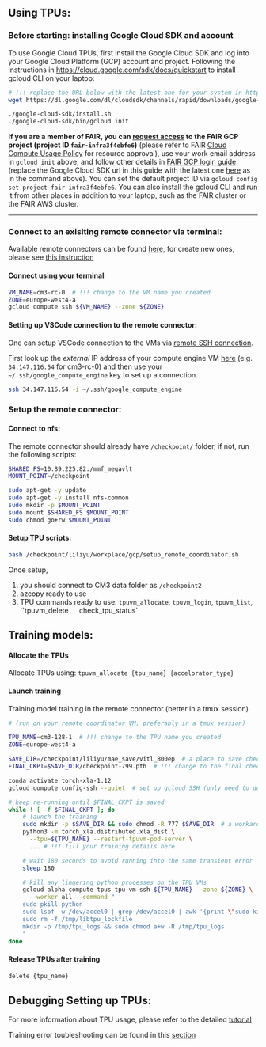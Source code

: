 ## Using TPUs:

### Before starting: installing Google Cloud SDK and account

To use Google Cloud TPUs, first install the Google Cloud SDK and log into your Google Cloud Platform (GCP) account and project. Following the instructions in https://cloud.google.com/sdk/docs/quickstart to install gcloud CLI on your laptop:

```bash
# !!! replace the URL below with the latest one for your system in https://cloud.google.com/sdk/docs/install-sdk
wget https://dl.google.com/dl/cloudsdk/channels/rapid/downloads/google-cloud-sdk-377.0.0-darwin-x86_64.tar.gz | tar -xz

./google-cloud-sdk/install.sh
./google-cloud-sdk/bin/gcloud init
```

**If you are a member of FAIR, you can [request access](https://fburl.com/wiki/1vtzt0o3) to the FAIR GCP project (project ID `fair-infra3f4ebfe6`)** (please refer to FAIR [Cloud Compute Usage Policy](https://fb.workplace.com/groups/FAIRinternal/permalink/9502789883102875/) for resource approval), use your work email address in `gcloud init` above, and follow other details in [FAIR GCP login guide](https://fburl.com/wiki/7kswgk2a) (replace the Google Cloud SDK url in this guide with the latest one [here](https://cloud.google.com/sdk/docs/quickstart#installing_the_latest_version) as in the command above). You can set the default project ID via `gcloud config set project fair-infra3f4ebfe6`. You can also install the gcloud CLI and run it from other places in addition to your laptop, such as the FAIR cluster or the FAIR AWS cluster.

---
### Connect to an exisiting remote connector via terminal: 
Available remote connectors can be found [here](https://console.cloud.google.com/compute/instances), for create new ones, please see [this instruction](https://github.com/fairinternal/fair_gcp_tpu_docs/blob/main/README.md#using-a-remote-coordinator-vm-to-guard-against-maintenance-events)

#### Connect using your terminal
```bash
VM_NAME=cm3-rc-0  # !!! change to the VM name you created
ZONE=europe-west4-a
gcloud compute ssh ${VM_NAME} --zone ${ZONE}
```
#### Setting up VSCode connection to the remote connector: 

One can setup VSCode connection to the VMs via [remote SSH connection](https://code.visualstudio.com/docs/remote/ssh).

First look up the *external* IP address of your compute engine VM [here](https://console.cloud.google.com/compute/instances) (e.g. `34.147.116.54` for cm3-rc-0) and then use your `~/.ssh/google_compute_engine` key to set up a connection.
```bash
ssh 34.147.116.54 -i ~/.ssh/google_compute_engine
```

### Setup the remote connector: 
#### Connect to nfs: 
The remote connector should already have `/checkpoint/` folder, if not, run the following scripts: 
```bash
SHARED_FS=10.89.225.82:/mmf_megavlt
MOUNT_POINT=/checkpoint

sudo apt-get -y update
sudo apt-get -y install nfs-common
sudo mkdir -p $MOUNT_POINT
sudo mount $SHARED_FS $MOUNT_POINT
sudo chmod go+rw $MOUNT_POINT
```

#### Setup TPU scripts: 
```bash
bash /checkpoint/liliyu/workplace/gcp/setup_remote_coordinator.sh
```
Once setup, 
1. you should connect to CM3 data folder as `/checkpoint2`
2. azcopy ready to use
3. TPU commands ready to use: `tpuvm_allocate`, `tpuvm_login`, `tpuvm_list`, ``tpuvm_delete`,  `check_tpu_status`



## Training models:
#### Allocate the TPUs 
Allocate TPUs using:
`tpuvm_allocate {tpu_name} {accelorator_type}`

#### Launch training
Training model training in the remote connector (better in a tmux session)
```bash
# (run on your remote coordinator VM, preferably in a tmux session)

TPU_NAME=cm3-128-1  # !!! change to the TPU name you created
ZONE=europe-west4-a

SAVE_DIR=/checkpoint/liliyu/mae_save/vitl_800ep  # a place to save checkpoints (should be under NFS)
FINAL_CKPT=$SAVE_DIR/checkpoint-799.pth  # !!! change to the final checkpoint produced by your training

conda activate torch-xla-1.12
gcloud compute config-ssh --quiet  # set up gcloud SSH (only need to do this once)

# keep re-running until $FINAL_CKPT is saved
while ! [ -f $FINAL_CKPT ]; do
    # launch the training
    sudo mkdir -p $SAVE_DIR && sudo chmod -R 777 $SAVE_DIR  # a workaround for NFS UIDs (see "Troubleshooting")
    python3 -m torch_xla.distributed.xla_dist \
      --tpu=${TPU_NAME} --restart-tpuvm-pod-server \
      ... # !!! fill your training details here

    # wait 180 seconds to avoid running into the same transient error
    sleep 180

    # kill any lingering python processes on the TPU VMs
    gcloud alpha compute tpus tpu-vm ssh ${TPU_NAME} --zone ${ZONE} \
      --worker all --command "
    sudo pkill python
    sudo lsof -w /dev/accel0 | grep /dev/accel0 | awk '{print \"sudo kill -9 \" \$2}' | sort | uniq | sh
    sudo rm -f /tmp/libtpu_lockfile
    mkdir -p /tmp/tpu_logs && sudo chmod a+w -R /tmp/tpu_logs
    "
done
```
#### Release TPUs after training
```bash
delete {tpu_name}
```

## Debugging Setting up TPUs:
For more information about TPU usage, please refer to the detailed [tutorial](https://github.com/fairinternal/fair_gcp_tpu_docs/blob/main/README.md)

Training error toubleshooting can be found in this [section](https://github.com/fairinternal/fair_gcp_tpu_docs/blob/main/README.md#troubleshooting)